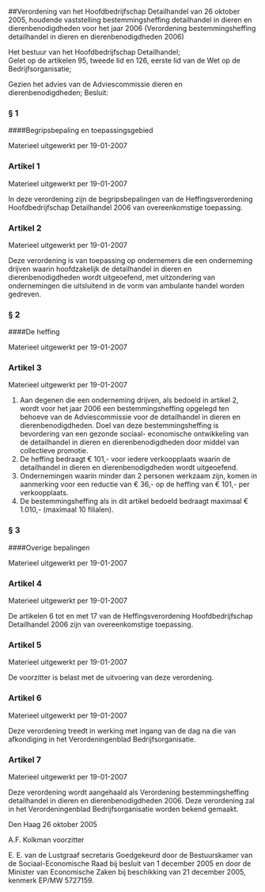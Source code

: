 <meta http-equiv='Content-Type' content='text/html; charset=utf-8' />

##Verordening van het Hoofdbedrijfschap Detailhandel van 26 oktober 2005, houdende vaststelling bestemmingsheffing detailhandel in dieren en dierenbenodigdheden voor het jaar 2006 (Verordening bestemmingsheffing detailhandel in dieren en dierenbenodigdheden 2006)

Het bestuur van het Hoofdbedrijfschap Detailhandel;  
Gelet op de artikelen 95, tweede lid en 126, eerste lid van de Wet op de Bedrijfsorganisatie;

Gezien het advies van de Adviescommissie dieren en dierenbenodigdheden;
Besluit:     
### §  1  

####Begripsbepaling en toepassingsgebied

Materieel uitgewerkt per 19-01-2007 

### Artikel  1  
Materieel uitgewerkt per 19-01-2007 

In deze verordening zijn de begripsbepalingen van de Heffingsverordening Hoofdbedrijfschap Detailhandel 2006 van overeenkomstige toepassing. 

### Artikel  2  
Materieel uitgewerkt per 19-01-2007 

Deze verordening is van toepassing op ondernemers die een onderneming drijven waarin hoofdzakelijk de detailhandel in dieren en dierenbenodigdheden wordt uitgeoefend, met uitzondering van ondernemingen die uitsluitend in de vorm van ambulante handel worden gedreven. 

### §  2  

####De heffing

Materieel uitgewerkt per 19-01-2007 

### Artikel  3  
Materieel uitgewerkt per 19-01-2007 

1.  Aan degenen die een onderneming drijven, als bedoeld in artikel 2, wordt voor het jaar 2006 een bestemmingsheffing opgelegd ten behoeve van de Adviescommissie voor de detailhandel in dieren en dierenbenodigdheden. Doel van deze bestemmingsheffing is bevordering van een gezonde sociaal- economische ontwikkeling van de detailhandel in dieren en dierenbenodigdheden door middel van collectieve promotie.   
2.  De heffing bedraagt € 101,- voor iedere verkoopplaats waarin de detailhandel in dieren en dierenbenodigdheden wordt uitgeoefend.   
3.  Ondernemingen waarin minder dan 2 personen werkzaam zijn, komen in aanmerking voor een reductie van € 36,- op de heffing van € 101,- per verkoopplaats.   
4.  De bestemmingsheffing als in dit artikel bedoeld bedraagt maximaal € 1.010,- (maximaal 10 filialen).  

### §  3  

####Overige bepalingen

Materieel uitgewerkt per 19-01-2007 

### Artikel  4  
Materieel uitgewerkt per 19-01-2007 

De artikelen 6 tot en met 17 van de Heffingsverordening Hoofdbedrijfschap Detailhandel 2006 zijn van overeenkomstige toepassing. 

### Artikel  5  
Materieel uitgewerkt per 19-01-2007 

De voorzitter is belast met de uitvoering van deze verordening. 

### Artikel  6  
Materieel uitgewerkt per 19-01-2007 

Deze verordening treedt in werking met ingang van de dag na die van afkondiging in het Verordeningenblad Bedrijfsorganisatie. 

### Artikel  7  
Materieel uitgewerkt per 19-01-2007 

Deze verordening wordt aangehaald als Verordening bestemmingsheffing detailhandel in dieren en dierenbenodigdheden 2006. 
Deze verordening zal in het Verordeningenblad Bedrijfsorganisatie worden bekend gemaakt. 

Den Haag 
26 oktober 2005   

A.F. Kolkman 
voorzitter  

E. E. van de Lustgraaf 
secretaris   Goedgekeurd door de Bestuurskamer van de Sociaal-Economische Raad bij besluit van 1 december 2005 en door de Minister van Economische Zaken bij beschikking van 21 december 2005, kenmerk EP/MW 5727159.    
